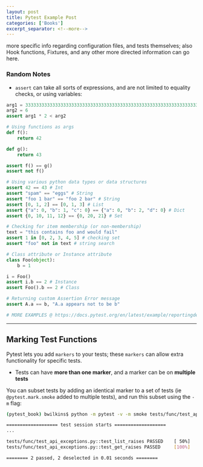 ```yaml
---
layout: post
title: Pytest Example Post
categories: ['Books']
excerpt_separator: <!--more-->
---
```


more specific info regarding configuration files, and tests themselves; also Hook functions, Fixtures, and any other more directed information can go here.

<!--more-->

### Random Notes

* `assert` can take all sorts of expressions, and are not limited to equality checks, or using variables:

```python
arg1 = 3333333333333333333333333333333333333333333333333333333333333333333333333333333333333333333331
arg2 = 6
assert arg1 * 2 < arg2

# Using functions as args
def f():
    return 42

def g():
    return 43

assert f() == g()
assert not f()

# Using various python data types or data structures
assert 42 == 43 # Int
assert "spam" == "eggs" # String
assert "foo 1 bar" == "foo 2 bar" # String
assert [0, 1, 2] == [0, 1, 3] # List
assert {"a": 0, "b": 1, "c": 0} == {"a": 0, "b": 2, "d": 0} # Dict
assert {0, 10, 11, 12} == {0, 20, 21} # Set

# Checking for item membership (or non-membership)
text = "this contains foo and would fail"
assert 1 in [0, 2, 3, 4, 5] # checking set
assert "foo" not in text # string search

# Class attribute or Instance attribute
class Foo(object):
    b = 1

i = Foo()
assert i.b == 2 # Instance
assert Foo().b == 2 # Class

# Returning custom Assertion Error message
assert A.a == b, "A.a appears not to be b"

# MORE EXAMPLES @ https://docs.pytest.org/en/latest/example/reportingdemo.html
```

---
## Marking Test Functions

Pytest lets you add `markers` to your tests; these `markers` can allow extra functionality for specific tests.
* Tests can have **more than one marker**, and a marker can be on **multiple tests**

You can subset tests by adding an identical marker to a set of tests (ie `@pytest.mark.smoke` added to multiple tests), and run this subset using the `-m` flag:

```bash
(pytest_book) bwilkins$ python -m pytest -v -m smoke tests/func/test_api_exceptions.py

=================== test session starts ===================
...

tests/func/test_api_exceptions.py::test_list_raises PASSED    [ 50%]
tests/func/test_api_exceptions.py::test_get_raises PASSED     [100%]

======== 2 passed, 2 deselected in 0.01 seconds ========
```